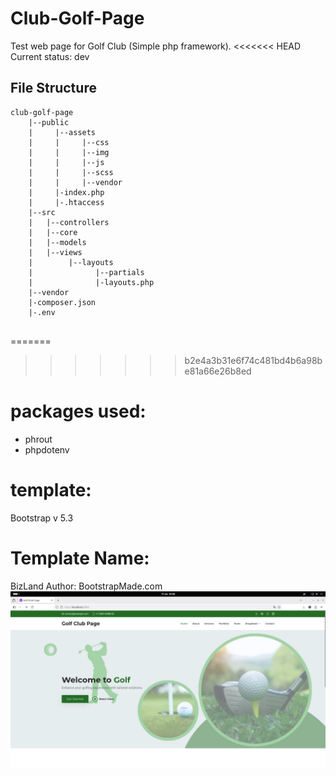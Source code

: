 # Club-Golf-Page
 Test web page for Golf Club (Simple php framework).
<<<<<<< HEAD
Current status: dev

## File Structure

```
club-golf-page
    |--public
    |     |--assets
    |     |     |--css
    |     |     |--img
    |     |     |--js
    |     |     |--scss
    |     |     |--vendor
    |     |-index.php
    |     |-.htaccess
    |--src
    |   |--controllers
    |   |--core
    |   |--models
    |   |--views
    |        |--layouts
    |              |--partials
    |              |-layouts.php
    |--vendor
    |-composer.json
    |-.env


```
=======

>>>>>>> b2e4a3b31e6f74c481bd4b6a98be81a66e26b8ed

# packages used:

- phrout
- phpdotenv

# template:
Bootstrap v 5.3
# Template Name:

 BizLand Author: BootstrapMade.com
 ![alt text](screanshot1.png)
